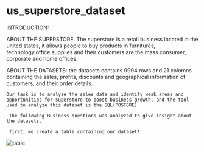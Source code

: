 # us_superstore_dataset

INTRODUCTION:

ABOUT THE SUPERSTORE.
  The superstore is a retail business located in the united states, it allows people to buy products in furnitures, technology,office supplies and their customers are the mass consumer, corporate and home offices.

ABOUT THE DATASETS:
   the datasets contains 9994 rows and 21 colomns containing the sales, profits, discounts and geographical information of customers, and their order details.
    
    Our task is to analyse the sales data and identify weak areas and opportunities for superstore to boost business growth. and the tool used to analyze this dataset is the SQL(POSTGRE)
     
     The following Business questions was analyzed to give insight about the datasets.
     
     first, we create a table containing our dataset!
     
 
![table](https://user-images.githubusercontent.com/127019986/235353297-900f950b-bad7-413a-9c69-086bf48f3213.png)


